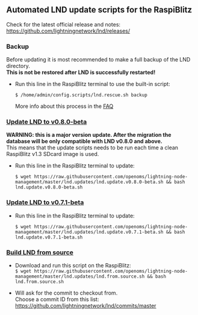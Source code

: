 ## Automated LND update scripts for the RaspiBlitz
Check for the latest official release and notes:
<https://github.com/lightningnetwork/lnd/releases/>

### Backup
Before updating it is most recommended to make a full backup
of the LND directory.  
**This is not be restored after LND is successfully restarted!**
* Run this line in the RaspiBlitz terminal to use the built-in script:

    `$ /home/admin/config.scripts/lnd.rescue.sh backup`

    More info about this process in the
    [FAQ](https://github.com/rootzoll/raspiblitz/blob/master/FAQ.md#2-making-a-complete-lnd-data-backup)

### [Update LND to v0.8.0-beta](lnd.update.v0.8.0-beta.sh)

**WARNING: this is a major version update. After the migration
the database will be only compatible with LND v0.8.0 and above.**  
This means that the update scripts needs to be run each time a
clean RaspiBlitz v1.3 SDcard image is used.

* Run this line in the RaspiBlitz terminal to update:  

    `$ wget https://raw.githubusercontent.com/openoms/lightning-node-management/master/lnd.updates/lnd.update.v0.8.0-beta.sh && bash lnd.update.v0.8.0-beta.sh`

### [Update LND to v0.7.1-beta](lnd.update.v0.7.1-beta.sh)

* Run this line in the RaspiBlitz terminal to update:

    `$ wget https://raw.githubusercontent.com/openoms/lightning-node-management/master/lnd.updates/lnd.update.v0.7.1-beta.sh && bash lnd.update.v0.7.1-beta.sh`



### [Build LND from source](lnd.from.source.sh)
* Download and run this script on the RaspiBlitz:  
    `$ wget https://raw.githubusercontent.com/openoms/lightning-node-management/master/lnd.updates/lnd.from.source.sh && bash lnd.from.source.sh`

* Will ask for the commit to checkout from.  
Choose a commit ID from this list:
<https://github.com/lightningnetwork/lnd/commits/master>